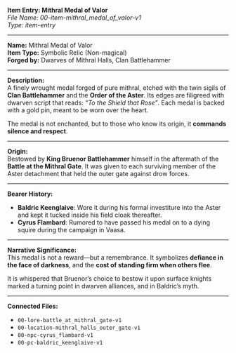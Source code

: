 **Item Entry: Mithral Medal of Valor**  
*File Name: 00-item-mithral_medal_of_valor-v1*  
*Type: item-entry*

---

**Name:** Mithral Medal of Valor  
**Item Type:** Symbolic Relic (Non-magical)  
**Forged by:** Dwarves of Mithral Halls, Clan Battlehammer

---

**Description:**  
A finely wrought medal forged of pure mithral, etched with the twin sigils of **Clan Battlehammer** and the **Order of the Aster**. Its edges are filigreed with dwarven script that reads: *“To the Shield that Rose”*. Each medal is backed with a gold pin, meant to be worn over the heart.

The medal is not enchanted, but to those who know its origin, it **commands silence and respect**.

---

**Origin:**  
Bestowed by **King Bruenor Battlehammer** himself in the aftermath of the **Battle at the Mithral Gate**. It was given to each surviving member of the Aster detachment that held the outer gate against drow forces.

---

**Bearer History:**  
- **Baldric Keenglaive**: Wore it during his formal investiture into the Aster and kept it tucked inside his field cloak thereafter.  
- **Cyrus Flambard**: Rumored to have passed his medal on to a dying squire during the campaign in Vaasa.

---

**Narrative Significance:**  
This medal is not a reward—but a remembrance. It symbolizes **defiance in the face of darkness**, and the **cost of standing firm when others flee**.

It is whispered that Bruenor’s choice to bestow it upon surface knights marked a turning point in dwarven alliances, and in Baldric’s myth.

---

**Connected Files:**  
- `00-lore-battle_at_mithral_gate-v1`  
- `00-location-mithral_halls_outer_gate-v1`  
- `00-npc-cyrus_flambard-v1`  
- `00-pc-baldric_keenglaive-v1`
